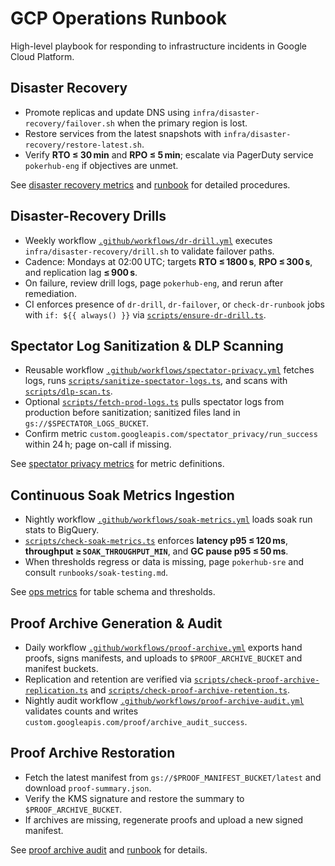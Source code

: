 # GCP Operations Runbook

High-level playbook for responding to infrastructure incidents in Google Cloud Platform.

## Disaster Recovery
- Promote replicas and update DNS using `infra/disaster-recovery/failover.sh` when the primary region is lost.
- Restore services from the latest snapshots with `infra/disaster-recovery/restore-latest.sh`.
- Verify **RTO ≤ 30 min** and **RPO ≤ 5 min**; escalate via PagerDuty service `pokerhub-eng` if objectives are unmet.

See [disaster recovery metrics](ops/disaster-recovery.md) and [runbook](runbooks/disaster-recovery.md) for detailed procedures.

## Disaster-Recovery Drills
- Weekly workflow [`.github/workflows/dr-drill.yml`](../.github/workflows/dr-drill.yml) executes `infra/disaster-recovery/drill.sh` to validate failover paths.
- Cadence: Mondays at 02:00 UTC; targets **RTO ≤ 1800 s**, **RPO ≤ 300 s**, and replication lag **≤ 900 s**.
- On failure, review drill logs, page `pokerhub-eng`, and rerun after remediation.
- CI enforces presence of `dr-drill`, `dr-failover`, or `check-dr-runbook` jobs with `if: ${{ always() }}` via [`scripts/ensure-dr-drill.ts`](../scripts/ensure-dr-drill.ts).

## Spectator Log Sanitization & DLP Scanning
- Reusable workflow [`.github/workflows/spectator-privacy.yml`](../.github/workflows/spectator-privacy.yml) fetches logs, runs [`scripts/sanitize-spectator-logs.ts`](../scripts/sanitize-spectator-logs.ts), and scans with [`scripts/dlp-scan.ts`](../scripts/dlp-scan.ts).
- Optional [`scripts/fetch-prod-logs.ts`](../scripts/fetch-prod-logs.ts) pulls spectator logs from production before sanitization; sanitized files land in `gs://$SPECTATOR_LOGS_BUCKET`.
- Confirm metric `custom.googleapis.com/spectator_privacy/run_success` within 24 h; page on-call if missing.

See [spectator privacy metrics](ops/spectator-privacy.md) for metric definitions.

## Continuous Soak Metrics Ingestion
- Nightly workflow [`.github/workflows/soak-metrics.yml`](../.github/workflows/soak-metrics.yml) loads soak run stats to BigQuery.
- [`scripts/check-soak-metrics.ts`](../scripts/check-soak-metrics.ts) enforces **latency p95 ≤ 120 ms**, **throughput ≥ `SOAK_THROUGHPUT_MIN`**, and **GC pause p95 ≤ 50 ms**.
- When thresholds regress or data is missing, page `pokerhub-sre` and consult `runbooks/soak-testing.md`.

See [ops metrics](ops/metrics.md) for table schema and thresholds.

## Proof Archive Generation & Audit
- Daily workflow [`.github/workflows/proof-archive.yml`](../.github/workflows/proof-archive.yml) exports hand proofs, signs manifests, and uploads to `$PROOF_ARCHIVE_BUCKET` and manifest buckets.
- Replication and retention are verified via [`scripts/check-proof-archive-replication.ts`](../scripts/check-proof-archive-replication.ts) and [`scripts/check-proof-archive-retention.ts`](../scripts/check-proof-archive-retention.ts).
- Nightly audit workflow [`.github/workflows/proof-archive-audit.yml`](../.github/workflows/proof-archive-audit.yml) validates counts and writes `custom.googleapis.com/proof/archive_audit_success`.

## Proof Archive Restoration
- Fetch the latest manifest from `gs://$PROOF_MANIFEST_BUCKET/latest` and download `proof-summary.json`.
- Verify the KMS signature and restore the summary to `$PROOF_ARCHIVE_BUCKET`.
- If archives are missing, regenerate proofs and upload a new signed manifest.

See [proof archive audit](ops/proof-archive.md) and [runbook](runbooks/proof-archive.md) for details.

